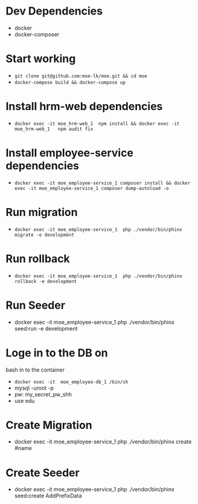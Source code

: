 # Dev Dependencies

* docker
* docker-composer

# Start working 

* `git clone git@github.com:moe-lk/moe.git && cd moe`
* `docker-compose build && docker-compose up`

# Install hrm-web dependencies
* `docker exec -it moe_hrm-web_1  npm install && docker exec -it moe_hrm-web_1   npm audit fix`

# Install employee-service dependencies
* `docker exec -it moe_employee-service_1 composer install && docker exec -it moe_employee-service_1 composer dump-autoload -o`

# Run migration
* `docker exec -it moe_employee-service_1  php ./vendor/bin/phinx migrate -e development`

# Run rollback
* `docker exec -it moe_employee-service_1  php ./vendor/bin/phinx rollback -e development`


# Run Seeder
* docker exec -it moe_employee-service_1 php ./vendor/bin/phinx seed:run -e development


# Loge in to the DB on 
bash in to the container
* `docker exec -it  moe_employee-db_1 /bin/sh`
* mysql -uroot -p
* pw:  my_secret_pw_shh
* use edu

# Create Migration
* docker exec -it moe_employee-service_1 php ./vendor/bin/phinx create #name

# Create Seeder
* docker exec -it moe_employee-service_1 php ./vendor/bin/phinx seed:create AddPrefixData 
